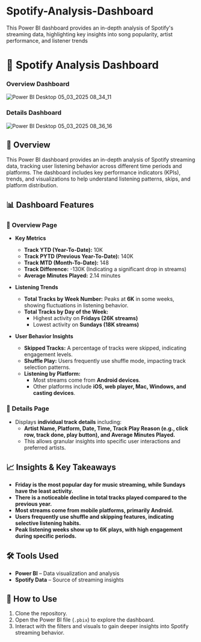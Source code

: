 # Spotify-Analysis-Dashboard
This Power BI dashboard provides an in-depth analysis of Spotify's streaming data, highlighting key insights into song popularity, artist performance, and listener trends

# 🎵 Spotify Analysis Dashboard

### Overview Dashboard

![Power BI Desktop 05_03_2025 08_34_11](https://github.com/user-attachments/assets/003a895c-d318-4654-8f2d-5f42d406813f)


### Details Dashboard

![Power BI Desktop 05_03_2025 08_36_16](https://github.com/user-attachments/assets/95cdb488-c284-4d47-98ec-b566b720c329)


## 📌 Overview  
This Power BI dashboard provides an in-depth analysis of Spotify streaming data, tracking user listening behavior across different time periods and platforms. The dashboard includes key performance indicators (KPIs), trends, and visualizations to help understand listening patterns, skips, and platform distribution.  

## 📊 Dashboard Features  

### 🔹 **Overview Page**  
- **Key Metrics**  
  - **Track YTD (Year-To-Date):** 10K  
  - **Track PYTD (Previous Year-To-Date):** 140K  
  - **Track MTD (Month-To-Date):** 148  
  - **Track Difference:** -130K (Indicating a significant drop in streams)  
  - **Average Minutes Played:** 2.14 minutes  

- **Listening Trends**  
  - **Total Tracks by Week Number:** Peaks at **6K** in some weeks, showing fluctuations in listening behavior.  
  - **Total Tracks by Day of the Week:**  
    - Highest activity on **Fridays (26K streams)**  
    - Lowest activity on **Sundays (18K streams)**  

- **User Behavior Insights**  
  - **Skipped Tracks:** A percentage of tracks were skipped, indicating engagement levels.  
  - **Shuffle Play:** Users frequently use shuffle mode, impacting track selection patterns.  
  - **Listening by Platform:**  
    - Most streams come from **Android devices**.  
    - Other platforms include **iOS, web player, Mac, Windows, and casting devices**.  

### 🔹 **Details Page**  
- Displays **individual track details** including:  
  - **Artist Name, Platform, Date, Time, Track Play Reason (e.g., click row, track done, play button), and Average Minutes Played.**  
  - This allows granular insights into specific user interactions and preferred artists.  

## 📈 Insights & Key Takeaways  
- **Friday is the most popular day for music streaming, while Sundays have the least activity.**  
- **There is a noticeable decline in total tracks played compared to the previous year.**  
- **Most streams come from mobile platforms, primarily Android.**  
- **Users frequently use shuffle and skipping features, indicating selective listening habits.**  
- **Peak listening weeks show up to 6K plays, with high engagement during specific periods.**  

## 🛠️ Tools Used  
- **Power BI** – Data visualization and analysis  
- **Spotify Data** – Source of streaming insights  

## 📌 How to Use  
1. Clone the repository.  
2. Open the Power BI file (`.pbix`) to explore the dashboard.  
3. Interact with the filters and visuals to gain deeper insights into Spotify streaming behavior.  
